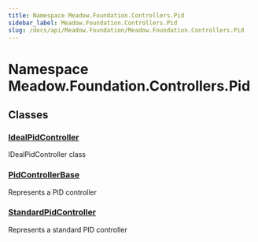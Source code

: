 ```yaml
---
title: Namespace Meadow.Foundation.Controllers.Pid
sidebar_label: Meadow.Foundation.Controllers.Pid
slug: /docs/api/Meadow.Foundation/Meadow.Foundation.Controllers.Pid
---
```

# Namespace Meadow.Foundation.Controllers.Pid
## Classes
### [IdealPidController](../Meadow.Foundation.Controllers.Pid/IdealPidController)
IDealPidController class
### [PidControllerBase](../Meadow.Foundation.Controllers.Pid/PidControllerBase)
Represents a PID controller
### [StandardPidController](../Meadow.Foundation.Controllers.Pid/StandardPidController)
Represents a standard PID controller
